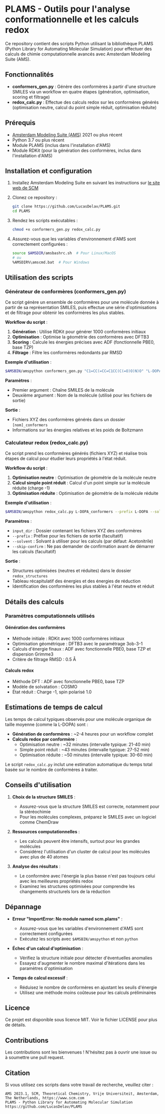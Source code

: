 # PLAMS - Outils pour l'analyse conformationnelle et les calculs redox

Ce repository contient des scripts Python utilisant la bibliothèque PLAMS (Python Library for Automating Molecular Simulation) pour effectuer des calculs de chimie computationnelle avancés avec Amsterdam Modeling Suite (AMS).

## Fonctionnalités

- **conformers_gen.py** : Génère des conformères à partir d'une structure SMILES via un workflow en quatre étapes (génération, optimisation, scoring et filtrage)
- **redox_calc.py** : Effectue des calculs redox sur les conformères générés (optimisation neutre, calcul du point simple réduit, optimisation réduite)

## Prérequis

- [Amsterdam Modeling Suite (AMS)](https://www.scm.com/amsterdam-modeling-suite/) 2021 ou plus récent
- Python 3.7 ou plus récent
- Module PLAMS (inclus dans l'installation d'AMS)
- Module RDKit (pour la génération des conformères, inclus dans l'installation d'AMS)

## Installation et configuration

1. Installez Amsterdam Modeling Suite en suivant les instructions sur [le site web de SCM](https://www.scm.com/support/downloads/)

2. Clonez ce repository :
   ```bash
   git clone https://github.com/LucasDelav/PLAMS.git
   cd PLAMS
   ```

3. Rendez les scripts exécutables :
   ```bash
   chmod +x conformers_gen.py redox_calc.py
   ```

4. Assurez-vous que les variables d'environnement d'AMS sont correctement configurées :
   ```bash
   source $AMSDIR/amsbashrc.sh  # Pour Linux/MacOS
   # ou
   %AMSDIR%\amscmd.bat  # Pour Windows
   ```

## Utilisation des scripts

### Générateur de conformères (conformers_gen.py)

Ce script génère un ensemble de conformères pour une molécule donnée à partir de sa représentation SMILES, puis effectue une série d'optimisations et de filtrage pour obtenir les conformères les plus stables.

**Workflow du script** :
1. **Génération** : Utilise RDKit pour générer 1000 conformères initiaux
2. **Optimisation** : Optimise la géométrie des conformères avec DFTB3
3. **Scoring** : Calcule les énergies précises avec ADF (fonctionnelle PBE0, base TZP)
4. **Filtrage** : Filtre les conformères redondants par RMSD

**Exemple d'utilisation** :
```bash
$AMSBIN/amspython conformers_gen.py "C1=CC(=CC=C1CC(C(=O)O)N)O" "L-DOPA"
```

**Paramètres** :
- Premier argument : Chaîne SMILES de la molécule
- Deuxième argument : Nom de la molécule (utilisé pour les fichiers de sortie)

**Sortie** :
- Fichiers XYZ des conformères générés dans un dossier `[nom]_conformers`
- Informations sur les énergies relatives et les poids de Boltzmann

### Calculateur redox (redox_calc.py)

Ce script prend les conformères générés (fichiers XYZ) et réalise trois étapes de calcul pour étudier leurs propriétés à l'état réduit.

**Workflow du script** :
1. **Optimisation neutre** : Optimisation de géométrie de la molécule neutre
2. **Calcul simple point réduit** : Calcul d'un point simple sur la molécule réduite (charge -1)
3. **Optimisation réduite** : Optimisation de géométrie de la molécule réduite

**Exemple d'utilisation** :
```bash
$AMSBIN/amspython redox_calc.py L-DOPA_conformers --prefix L-DOPA --solvent Acetonitrile
```

**Paramètres** :
- `input_dir` : Dossier contenant les fichiers XYZ des conformères
- `--prefix` : Préfixe pour les fichiers de sortie (facultatif)
- `--solvent` : Solvant à utiliser pour les calculs (par défaut: Acetonitrile)
- `--skip-confirm` : Ne pas demander de confirmation avant de démarrer les calculs (facultatif)

**Sortie** :
- Structures optimisées (neutres et réduites) dans le dossier `redox_structures`
- Tableau récapitulatif des énergies et des énergies de réduction
- Identification des conformères les plus stables à l'état neutre et réduit

## Détails des calculs

### Paramètres computationnels utilisés

#### Génération des conformères
- Méthode initiale : RDKit avec 1000 conformères initiaux
- Optimisation géométrique : DFTB3 avec le paramétrage 3ob-3-1
- Calculs d'énergie finaux : ADF avec fonctionnelle PBE0, base TZP et dispersion Grimme3
- Critère de filtrage RMSD : 0.5 Å

#### Calculs redox
- Méthode DFT : ADF avec fonctionnelle PBE0, base TZP
- Modèle de solvatation : COSMO
- État réduit : Charge -1, spin polarisé 1.0

## Estimations de temps de calcul

Les temps de calcul typiques observés pour une molécule organique de taille moyenne (comme la L-DOPA) sont :

- **Génération de conformères** : ~2-4 heures pour un workflow complet
- **Calculs redox par conformère** :
  - Optimisation neutre : ~32 minutes (intervalle typique: 21-40 min)
  - Simple point réduit : ~43 minutes (intervalle typique: 27-52 min)
  - Optimisation réduite : ~50 minutes (intervalle typique: 30-60 min)

Le script `redox_calc.py` inclut une estimation automatique du temps total basée sur le nombre de conformères à traiter.

## Conseils d'utilisation

1. **Choix de la structure SMILES** :
   - Assurez-vous que la structure SMILES est correcte, notamment pour la stéréochimie
   - Pour les molécules complexes, préparez le SMILES avec un logiciel comme ChemDraw

2. **Ressources computationnelles** :
   - Les calculs peuvent être intensifs, surtout pour les grandes molécules
   - Considérez l'utilisation d'un cluster de calcul pour les molécules avec plus de 40 atomes

3. **Analyse des résultats** :
   - Le conformère avec l'énergie la plus basse n'est pas toujours celui avec les meilleures propriétés redox
   - Examinez les structures optimisées pour comprendre les changements structurels lors de la réduction

## Dépannage

- **Erreur "ImportError: No module named scm.plams"** :
  - Assurez-vous que les variables d'environnement d'AMS sont correctement configurées
  - Exécutez les scripts avec `$AMSBIN/amspython` et non `python`

- **Échec d'un calcul d'optimisation** :
  - Vérifiez la structure initiale pour détecter d'éventuelles anomalies
  - Essayez d'augmenter le nombre maximal d'itérations dans les paramètres d'optimisation

- **Temps de calcul excessif** :
  - Réduisez le nombre de conformères en ajustant les seuils d'énergie
  - Utilisez une méthode moins coûteuse pour les calculs préliminaires

## Licence

Ce projet est disponible sous licence MIT. Voir le fichier LICENSE pour plus de détails.

## Contributions

Les contributions sont les bienvenues ! N'hésitez pas à ouvrir une issue ou à soumettre une pull request.

## Citation

Si vous utilisez ces scripts dans votre travail de recherche, veuillez citer :

```
AMS 2023.1, SCM, Theoretical Chemistry, Vrije Universiteit, Amsterdam, The Netherlands, https://www.scm.com
PLAMS - Python Library for Automating Molecular Simulation
https://github.com/LucasDelav/PLAMS
```
